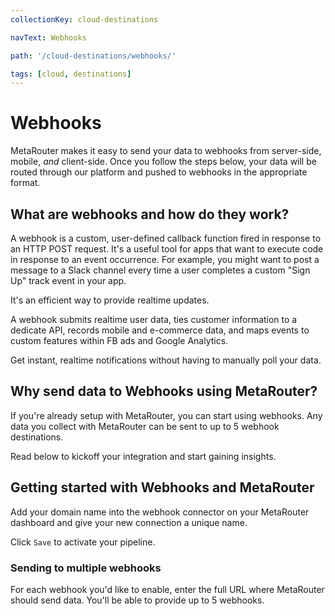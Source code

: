 ```yaml
---
collectionKey: cloud-destinations

navText: Webhooks

path: '/cloud-destinations/webhooks/'

tags: [cloud, destinations]
---
```


# Webhooks

MetaRouter makes it easy to send your data to webhooks from server-side, mobile, _and_ client-side. Once you follow the steps below, your data will be routed through our platform and pushed to webhooks in the appropriate format.

## What are webhooks and how do they work?

A webhook is a custom, user-defined callback function fired in response to an HTTP POST request. It's a useful tool for apps that want to execute code in response to an event occurrence. For example, you might want to post a message to a Slack channel every time a user completes a custom "Sign Up" track event in your app.

It's an efficient way to provide realtime updates.

A webhook submits realtime user data, ties customer information to a dedicate API, records mobile and e-commerce data, and maps events to custom features within FB ads and Google Analytics.

Get instant, realtime notifications without having to manually poll your data.

## Why send data to Webhooks using MetaRouter?

If you're already setup with MetaRouter, you can start using webhooks. Any data you collect with MetaRouter can be sent to up to 5 webhook destinations.

Read below to kickoff your integration and start gaining insights.

## Getting started with Webhooks and MetaRouter

Add your domain name into the webhook connector on your MetaRouter dashboard and give your new connection a unique name.

Click `Save` to activate your pipeline.

### Sending to multiple webhooks

For each webhook you'd like to enable, enter the full URL where MetaRouter should send data. You'll be able to provide up to 5 webhooks.
